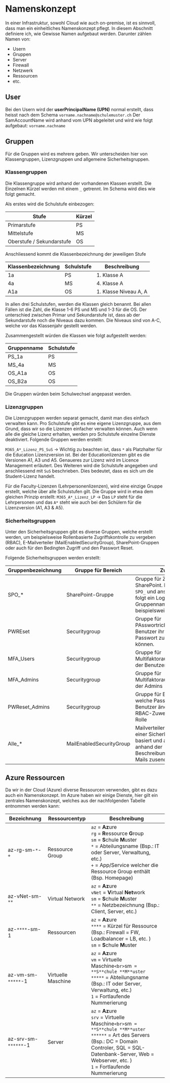 # Namenskonzept

In einer Infrastruktur, sowohl Cloud wie auch on-premise, ist es sinnvoll, dass man ein einheitliches Namenskonzept pflegt.
In diesem Abschnitt definiere ich, wie Gewisse Namen aufgebaut werden. 
Darunter zählen Namen von:
- Usern
- Gruppen
- Server
- Firewall
- Netzwerk
- Ressourcen
- etc. 

## User
Bei den Usern wird der **userPrincipalName (UPN)** normal erstellt, dass heisst nach dem Schema 
`vorname.nachname@schulemuster.ch` 
Der SamAccountName wird anhand vom UPN abgeleitet und wird wie folgt aufgebaut: `vorname.nachname` 

## Gruppen
Für die Gruppen wird es mehrere geben. Wir unterscheiden hier von Klassengruppen, Lizenzgruppen und allgemeine Sicherheitsgruppen. 

### Klassengruppen
Die Klassengruppe wird anhand der vorhandenen Klassen erstellt. 
Die Einzelnen Kürzel werden mit einem `_` getrennt.
Im Schema wird dies wie folgt gemacht. 

Als erstes wird die Schulstufe einbezogen:

| Stufe                     | Kürzel |
| ------------------------- | ------ |
| Primarstufe               | PS     |
| Mittelstufe               | MS     |
| Oberstufe / Sekundarstufe | OS     |
Anschliessend kommt die Klassenbezeichnung der jeweiligen Stufe

| Klassenbezeichnung | Schulstufe | Beschreibung          |
| ------------------ | ---------- | --------------------- |
| 1a                 | PS         | 1. Klasse A           |
| 4a                 | MS         | 4. Klasse A           |
| A1a                | OS         | 1. Klasse Niveau A, A |
In allen drei Schulstufen, werden die Klassen gleich benannt. 
Bei allen Fällen ist die Zahl, die Klasse 1-6 PS und MS und 1-3 für die OS.
Der unterschied zwischen Primar und Sekundarstufe ist, dass ab der Sekundarstufe noch die Niveaus dazu kommen. Die Niveaus sind von A-C, welche vor das Klassenjahr gestellt werden. 

Zusammengestellt würden die Klassen wie folgt aufgestellt werden: 

| Gruppenname | Schulstufe |
| ----------- | ---------- |
| PS_1a       | PS         |
| MS_4a       | MS         |
| OS_A1a      | OS         |
| OS_B2a      | OS         |
Die Gruppen würden beim Schulwechsel angepasst werden. 

### Lizenzgruppen

Die Lizenzgruppen werden separat gemacht, damit man dies einfach verwalten kann. 
Pro Schulstufe gibt es eine eigene Lizenzgruppe, aus dem Grund, dass wir so die Lizenzen einfacher verwalten können. 
Auch wenn alle die gleiche Lizenz erhalten, werden pro Schulstufe einzelne Dienste deaktiviert. 
Folgende Gruppen werden erstellt:

`M365_A*_Lizenz_PS_SuS` -> Wichtig zu beachten ist, dass `*` als Platzhalter für die Education Lizenzversion ist. Bei der Educationlizenzen gibt es die Versionen A1, A3 und A5. 
Genaueres zur Lizenz wird im Licence Management erläutert. 
Des Weiteren wird die Schulstufe angegeben und anschliessend mit `SuS` beschrieben. Dies bedeutet, dass es sich um die Student-Lizenz handelt. 

Für die Faculty-Lizenzen (Lehrpersonenlizenzen), wird eine einzige Gruppe erstellt, welche über alle Schulstufen gilt. 
Die Gruppe wird in etwa dem gleichen Prinzip erstellt:
`M365_A*_Lizenz_LP` -> Das `LP` steht für die Lehrpersonen und das `A*` steht wie auch bei den Schülern für die Lizenzversion (A1, A3 & A5). 

### Sicherheitsgruppen

Unter den Sicherheitsgruppen gibt es diverse Gruppen, welche erstellt werden, um beispielsweise Rollenbasierte Zugriffskontrolle zu vergeben (RBAC), E-Mailverteiler (MailEnabledSecurityGroup), SharePoint-Gruppen oder auch für den Bedingten Zugriff und den Passwort Reset. 

Folgende Sicherheitsgruppen werden erstellt:

| Gruppenbezeichnung | Gruppe für Bereich       | Zweck                                                                                                                           |
| ------------------ | ------------------------ | ------------------------------------------------------------------------------------------------------------------------------- |
| SPO_*              | SharePoint-Gruppe        | Gruppe für Zugriff aus SharePoint. Beginnt mit `SPO_` und anschliessend folgt ein Logischer Gruppenname, beispielsweise.        |
| PWREset            | Securitygroup            | Gruppe für PAsswortrichtlinie, damit Benutzer ihr eigenes Passwort zurücksetzen können.                                         |
| MFA_Users          | Securitygroup            | Gruppe für Multifaktorauthentifizierung der Benutzer                                                                            |
| MFA_Admins         | Securitygroup            | Gruppe für Multifaktorauthentifizierung der Admins                                                                              |
| PWReset_Admins     | Securitygroup            | Gruppe für Benutzer, welche Passwörter anderer Benutzer ändern dürfen. RBAC-Zuweisung einer Rolle                               |
| Alle_*             | MailEnabledSecurityGroup | Mailverteiler, welcher auf einer Sicherheitsgruppe basiert und allen Benutzer anhand der Beschreibung(`*`) die E-Mails zusendet |

## Azure Ressourcen
Da wir in der Cloud (Azure) diverse Ressourcen verwenden, gibt es dazu auch ein Namenskonzept. 
Im Azure haben wir einige Dienste, hier gilt ein zentrales Namenskonzept, welches aus der nachfolgenden Tabelle entnommen werden kann:


| Bezeichnung          | Ressourcentyp      | Beschreibung                                                                                                                                                                                                                        |
| -------------------- | ------------------ | ----------------------------------------------------------------------------------------------------------------------------------------------------------------------------------------------------------------------------------- |
| az-rg-sm-`*`-`+`     | Ressource Group    | `az` = **Az**ure<br>`rg` = **R**essource **G**roup<br>`sm` = **S**chule **M**uster<br>`*` = Abteilungsname (Bsp.: IT oder Server, Verwaltung, etc.)<br>`+` = App/Service welcher die Ressource Group enthält (Bsp. Homepage)        |
| az-vNet-sm-`**`      | Virtual Network    | `az` = **Az**ure<br>`vNet` = **V**irtual **Net**work<br>`sm` = **S**chule **M**uster<br>`**` = Netzbezeichnung (Bsp.: Client, Server, etc.)                                                                                         |
| az-`****`-sm-1       | Ressourcen         | `az` = **Az**ure<br>`****` = Kürzel für Ressource (Bsp.: Firewall = FW, Loadbalancer = LB, etc. )<br>`sm` = **S**chule **M**uster                                                                                                   |
| az-vm-sm-`*****`-1   | Virtuelle Maschine | `az` = **Az**ure<br>`vm` = Virtuelle Maschine`<br>`sm` = **S**chule **M**uster`<br>`*****` = Abteilungsname (Bsp.: IT oder Server, Verwaltung, etc.)<br>`1` = Fortlaufende Nummerierung                                             |
| az-srv-sm-`******`-1 | Server             | `az` = **Az**ure<br>`srv` = Virtuelle Maschine`<br>`sm` = **S**chule **M**uster`<br>`******` = Art des Servers (Bsp.: DC = Domain Controler, SQL = SQL-Datenbank-Server, Web = Webserver, etc. )<br>`1` = Fortlaufende Nummerierung |


